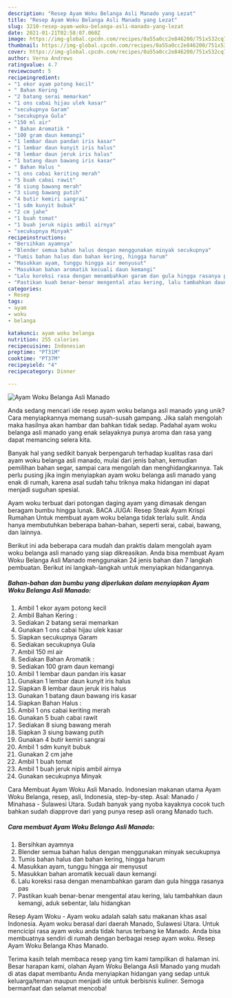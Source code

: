 ```yaml
---
description: "Resep Ayam Woku Belanga Asli Manado yang Lezat"
title: "Resep Ayam Woku Belanga Asli Manado yang Lezat"
slug: 3210-resep-ayam-woku-belanga-asli-manado-yang-lezat
date: 2021-01-21T02:58:07.060Z
image: https://img-global.cpcdn.com/recipes/0a55a0cc2e846200/751x532cq70/ayam-woku-belanga-asli-manado-foto-resep-utama.jpg
thumbnail: https://img-global.cpcdn.com/recipes/0a55a0cc2e846200/751x532cq70/ayam-woku-belanga-asli-manado-foto-resep-utama.jpg
cover: https://img-global.cpcdn.com/recipes/0a55a0cc2e846200/751x532cq70/ayam-woku-belanga-asli-manado-foto-resep-utama.jpg
author: Verna Andrews
ratingvalue: 4.7
reviewcount: 5
recipeingredient:
- "1 ekor ayam potong kecil"
- " Bahan Kering "
- "2 batang serai memarkan"
- "1 ons cabai hijau ulek kasar"
- "secukupnya Garam"
- "secukupnya Gula"
- "150 ml air"
- " Bahan Aromatik "
- "100 gram daun kemangi"
- "1 lembar daun pandan iris kasar"
- "1 lembar daun kunyit iris halus"
- "8 lembar daun jeruk iris halus"
- "1 batang daun bawang iris kasar"
- " Bahan Halus "
- "1 ons cabai keriting merah"
- "5 buah cabai rawit"
- "8 siung bawang merah"
- "3 siung bawang putih"
- "4 butir kemiri sangrai"
- "1 sdm kunyit bubuk"
- "2 cm jahe"
- "1 buah tomat"
- "1 buah jeruk nipis ambil airnya"
- "secukupnya Minyak"
recipeinstructions:
- "Bersihkan ayamnya"
- "Blender semua bahan halus dengan menggunakan minyak secukupnya"
- "Tumis bahan halus dan bahan kering, hingga harum"
- "Masukkan ayam, tunggu hingga air menyusut"
- "Masukkan bahan aromatik kecuali daun kemangi"
- "Lalu koreksi rasa dengan menambahkan garam dan gula hingga rasanya pas"
- "Pastikan kuah benar-benar mengental atau kering, lalu tambahkan daun kemangi, aduk sebentar, lalu hidangkan"
categories:
- Resep
tags:
- ayam
- woku
- belanga

katakunci: ayam woku belanga 
nutrition: 255 calories
recipecuisine: Indonesian
preptime: "PT31M"
cooktime: "PT37M"
recipeyield: "4"
recipecategory: Dinner

---
```



![Ayam Woku Belanga Asli Manado](https://img-global.cpcdn.com/recipes/0a55a0cc2e846200/751x532cq70/ayam-woku-belanga-asli-manado-foto-resep-utama.jpg)

Anda sedang mencari ide resep ayam woku belanga asli manado yang unik? Cara menyiapkannya memang susah-susah gampang. Jika salah mengolah maka hasilnya akan hambar dan bahkan tidak sedap. Padahal ayam woku belanga asli manado yang enak selayaknya punya aroma dan rasa yang dapat memancing selera kita.

Banyak hal yang sedikit banyak berpengaruh terhadap kualitas rasa dari ayam woku belanga asli manado, mulai dari jenis bahan, kemudian pemilihan bahan segar, sampai cara mengolah dan menghidangkannya. Tak perlu pusing jika ingin menyiapkan ayam woku belanga asli manado yang enak di rumah, karena asal sudah tahu triknya maka hidangan ini dapat menjadi suguhan spesial.

Ayam woku terbuat dari potongan daging ayam yang dimasak dengan beragam bumbu hingga lunak. BACA JUGA: Resep Steak Ayam Krispi Rumahan Untuk membuat ayam woku belanga tidak terlalu sulit. Anda hanya membutuhkan beberapa bahan-bahan, seperti serai, cabai, bawang, dan lainnya.


Berikut ini ada beberapa cara mudah dan praktis dalam mengolah ayam woku belanga asli manado yang siap dikreasikan. Anda bisa membuat Ayam Woku Belanga Asli Manado menggunakan 24 jenis bahan dan 7 langkah pembuatan. Berikut ini langkah-langkah untuk menyiapkan hidangannya.

<!--inarticleads1-->

##### Bahan-bahan dan bumbu yang diperlukan dalam menyiapkan Ayam Woku Belanga Asli Manado:

1. Ambil 1 ekor ayam potong kecil
1. Ambil  Bahan Kering :
1. Sediakan 2 batang serai memarkan
1. Gunakan 1 ons cabai hijau ulek kasar
1. Siapkan secukupnya Garam
1. Sediakan secukupnya Gula
1. Ambil 150 ml air
1. Sediakan  Bahan Aromatik :
1. Sediakan 100 gram daun kemangi
1. Ambil 1 lembar daun pandan iris kasar
1. Gunakan 1 lembar daun kunyit iris halus
1. Siapkan 8 lembar daun jeruk iris halus
1. Gunakan 1 batang daun bawang iris kasar
1. Siapkan  Bahan Halus :
1. Ambil 1 ons cabai keriting merah
1. Gunakan 5 buah cabai rawit
1. Sediakan 8 siung bawang merah
1. Siapkan 3 siung bawang putih
1. Gunakan 4 butir kemiri sangrai
1. Ambil 1 sdm kunyit bubuk
1. Gunakan 2 cm jahe
1. Ambil 1 buah tomat
1. Ambil 1 buah jeruk nipis ambil airnya
1. Gunakan secukupnya Minyak


Cara Membuat Ayam Woku Asli Manado. Indonesian makanan utama Ayam Woku Belanga, resep, asli, Indonesia, step-by-step. Asal: Manado / Minahasa - Sulawesi Utara. Sudah banyak yang nyoba kayaknya cocok tuch bahkan sudah diapprove dari yang punya resep asli orang Manado tuch. 

<!--inarticleads2-->

##### Cara membuat Ayam Woku Belanga Asli Manado:

1. Bersihkan ayamnya
1. Blender semua bahan halus dengan menggunakan minyak secukupnya
1. Tumis bahan halus dan bahan kering, hingga harum
1. Masukkan ayam, tunggu hingga air menyusut
1. Masukkan bahan aromatik kecuali daun kemangi
1. Lalu koreksi rasa dengan menambahkan garam dan gula hingga rasanya pas
1. Pastikan kuah benar-benar mengental atau kering, lalu tambahkan daun kemangi, aduk sebentar, lalu hidangkan


Resep Ayam Woku - Ayam woku adalah salah satu makanan khas asal Indonesia. Ayam woku berasal dari daerah Manado, Sulawesi Utara. Untuk mencicipi rasa ayam woku anda tidak harus terbang ke Manado. Anda bisa membuatnya sendiri di rumah dengan berbagai resep ayam woku. Resep Ayam Woku Belanga Khas Manado. 

Terima kasih telah membaca resep yang tim kami tampilkan di halaman ini. Besar harapan kami, olahan Ayam Woku Belanga Asli Manado yang mudah di atas dapat membantu Anda menyiapkan hidangan yang sedap untuk keluarga/teman maupun menjadi ide untuk berbisnis kuliner. Semoga bermanfaat dan selamat mencoba!
